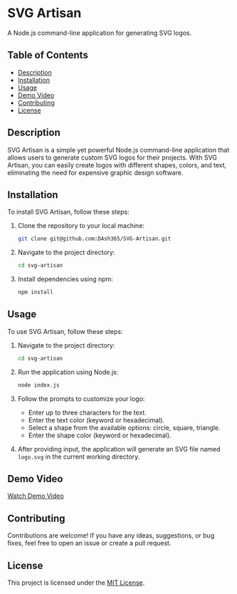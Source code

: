 # SVG Artisan

A Node.js command-line application for generating SVG logos.

## Table of Contents

- [Description](#description)
- [Installation](#installation)
- [Usage](#usage)
- [Demo Video](#demo-video)
- [Contributing](#contributing)
- [License](#license)

## Description

SVG Artisan is a simple yet powerful Node.js command-line application that allows users to generate custom SVG logos for their projects. With SVG Artisan, you can easily create logos with different shapes, colors, and text, eliminating the need for expensive graphic design software.

## Installation

To install SVG Artisan, follow these steps:

1. Clone the repository to your local machine:

    ```bash
    git clone git@github.com:DAsh365/SVG-Artisan.git
    ```

2. Navigate to the project directory:

    ```bash
    cd svg-artisan
    ```

3. Install dependencies using npm:

    ```bash
    npm install
    ```

## Usage

To use SVG Artisan, follow these steps:

1. Navigate to the project directory:

    ```bash
    cd svg-artisan
    ```

2. Run the application using Node.js:

    ```bash
    node index.js
    ```

3. Follow the prompts to customize your logo:
    - Enter up to three characters for the text.
    - Enter the text color (keyword or hexadecimal).
    - Select a shape from the available options: circle, square, triangle.
    - Enter the shape color (keyword or hexadecimal).

4. After providing input, the application will generate an SVG file named `logo.svg` in the current working directory.

## Demo Video

[Watch Demo Video](#)

## Contributing

Contributions are welcome! If you have any ideas, suggestions, or bug fixes, feel free to open an issue or create a pull request.

## License

This project is licensed under the [MIT License](LICENSE).